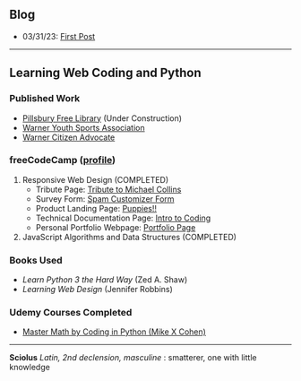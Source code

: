 ## Blog

-  03/31/23: [First Post](/first-post.md)

---

## Learning Web Coding and Python

### Published Work
- [Pillsbury Free Library](https://pfl.warnernh.gov/) (Under Construction)
- [Warner Youth Sports Association](https://warnersports.org/)
- [Warner Citizen Advocate](https://warnercitizenadvocate.net/)

### freeCodeCamp ([profile](https://www.freecodecamp.org/sciolus))
1. Responsive Web Design (COMPLETED)
    - Tribute Page: [Tribute to Michael Collins](https://codepen.io/sciolus/full/rNxKNgG)
    - Survey Form: [Spam Customizer Form](https://codepen.io/sciolus/full/bGEZpMy)
    - Product Landing Page: [Puppies!!](https://codepen.io/sciolus/full/yLJvXLy)
    - Technical Documentation Page: [Intro to Coding](https://codepen.io/sciolus/full/KKNGajq)
    - Personal Portfolio Webpage: [Portfolio Page](https://codepen.io/sciolus/full/mdOogNg)
2. JavaScript Algorithms and Data Structures (COMPLETED)

### Books Used
- _Learn Python 3 the Hard Way_ (Zed A. Shaw)
- _Learning Web Design_ (Jennifer Robbins)

### Udemy Courses Completed
- [Master Math by Coding in Python (Mike X Cohen)](https://www.udemy.com/course/math-with-python/)

---
**Sciolus** _Latin, 2nd declension, masculine_ : smatterer, one with little knowledge
